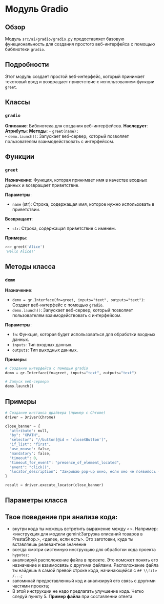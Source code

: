 # Модуль Gradio

## Обзор

Модуль `src/ai/gradio/gradio.py` предоставляет базовую функциональность для создания простого веб-интерфейса с помощью библиотеки `gradio`. 

## Подробности

Этот модуль создает простой веб-интерфейс, который принимает текстовый ввод и возвращает приветствие с использованием функции `greet`. 

## Классы

### `gradio`
  **Описание**: Библиотека для создания веб-интерфейсов.
  **Наследует**: 
  **Атрибуты**: 
  **Методы**: 
    - `greet(name):`  
    - `demo.launch()`: Запускает веб-сервер, который позволяет пользователям взаимодействовать с интерфейсом.

## Функции

### `greet`

**Назначение**: Функция, которая принимает имя в качестве входных данных и возвращает приветствие.

**Параметры**:
  - `name` (str): Строка, содержащая имя, которое нужно использовать в приветствии.

**Возвращает**:
  - `str`: Строка, содержащая приветствие с именем.

**Примеры**:
  ```python
  >>> greet('Alice')
  'Hello Alice!'
  ```

## Методы класса

### `demo`

**Назначение**: 
  - `demo = gr.Interface(fn=greet, inputs="text", outputs="text")`:  Создает веб-интерфейс с помощью `gradio`.
  - `demo.launch()`: Запускает веб-сервер, который позволяет пользователям взаимодействовать с интерфейсом.

**Параметры**:
  - `fn`: Функция, которая будет использоваться для обработки входных данных.
  - `inputs`: Тип входных данных.
  - `outputs`: Тип выходных данных.

**Примеры**:

```python
# Создание интерфейса с помощью gradio
demo = gr.Interface(fn=greet, inputs="text", outputs="text")

# Запуск веб-сервера
demo.launch()
```

## Примеры

```python
# Создание инстанса драйвера (пример с Chrome)
driver = Driver(Chrome)

close_banner = {
  "attribute": null,
  "by": "XPATH",
  "selector": "//button[@id = 'closeXButton']",
  "if_list": "first",
  "use_mouse": false,
  "mandatory": false,
  "timeout": 0,
  "timeout_for_event": "presence_of_element_located",
  "event": "click()",
  "locator_description": "Закрываю pop-up окно, если оно не появилось - не страшно (`mandatory`:`false`)"
}

result = driver.execute_locator(close_banner)
```

## Параметры класса

## Твое поведение при анализе кода:

- внутри кода ты можешь встретить выражение между `<` `>`. Например: <инструкция для модели gemini:Загрузка описаний товаров в PrestaShop.>, <далее, если есть>. Это заготовки, куда ты вставляешь релевантное значение
- всегда смотри системную инструкцию для обработки кода проекта `hypotez`;
- анализируй расположение файла в проекте. Это поможет понять его назначение и взаимосвязь с другими файлами. Расположение файла ты найдешь в самой превой строке кода, начинающейся с `## \\file /...`;
- запоминай предоставленный код и анализируй его связь с другими частями проекта;
- В этой инструкции не надо предлагать улучшение кода. Четко следуй пункту 5. **Пример файла** при составлении ответа